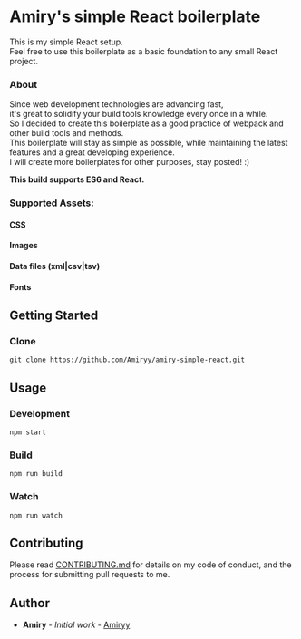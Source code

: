# Amiry's simple React boilerplate
  This is my simple React setup.  
  Feel free to use this boilerplate as a basic foundation to any small React project.
  
  ### About
  Since web development technologies are advancing fast,  
  it's great to solidify your build tools knowledge every once in a while.  
  So I decided to create this boilerplate as a good practice of webpack and other build tools and methods.  
  This boilerplate will stay as simple as possible, while maintaining the latest features and a great developing experience.  
  I will create more boilerplates for other purposes, stay posted! :)  
  
  **This build supports ES6 and React.**  
  ### Supported Assets:
  #### CSS
  #### Images
  #### Data files (xml|csv|tsv)
  #### Fonts

## Getting Started
### Clone
  ```git clone https://github.com/Amiryy/amiry-simple-react.git```

## Usage
### Development
`npm start`

### Build
`npm run build`

### Watch
`npm run watch`

## Contributing

Please read [CONTRIBUTING.md](https://gist.github.com/Amiryy/5fd07e4c54f846ea578f906df4b7871e) for details on my code of conduct, and the process for submitting pull requests to me.


## Author

* **Amiry** - *Initial work* - [Amiryy](https://github.com/amiryy)

